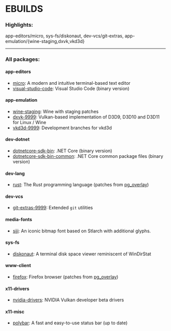 # EBUILDS

### Highlights:

app-editors/micro, sys-fs/diskonaut, dev-vcs/git-extras, app-emulation/{wine-staging,dxvk,vkd3d}

---

### All packages:

#### app-editors

- [micro](https://github.com/zyedidia/micro): A modern and intuitive terminal-based text editor
- [visual-studio-code](https://github.com/Microsoft/vscode): Visual Studio Code (binary version)

#### app-emulation

- [wine-staging](https://github.com/wine-staging/wine-staging): Wine with staging patches
- [dxvk-9999](https://github.com/doitsujin/dxvk): Vulkan-based implementation of D3D9, D3D10 and D3D11 for Linux / Wine
- [vkd3d-9999](https://github.com/HansKristian-Work/vkd3d): Development branches for vkd3d

#### dev-dotnet

- [dotnetcore-sdk-bin](https://dotnet.microsoft.com/download/dotnet-core/3.1): .NET Core (binary version)
- [dotnetcore-sdk-bin-common](https://dotnet.microsoft.com/download/dotnet-core/3.1): .NET Core common package files (binary version)

#### dev-lang

- [rust](https://github.com/rust-lang/rust): The Rust programming language (patches from [pg_overlay](https://github.com/perfect7gentleman/pg_overlay))

#### dev-vcs

- [git-extras-9999](https://github.com/tj/git-extras): Extended `git` utilities

#### media-fonts

- [siji](https://github.com/stark/siji): An iconic bitmap font based on Stlarch with additional glyphs. 

#### sys-fs

- [diskonaut](https://github.com/imsnif/diskonaut): A terminal disk space viewer reminiscent of WinDirStat

#### www-client

- [firefox](https://www.mozilla.org/en-US/firefox/new/): Firefox browser (patches from [pg_overlay](https://github.com/perfect7gentleman/pg_overlay))

#### x11-drivers

- [nvidia-drivers](https://developer.nvidia.com/vulkan-driver): NVIDIA Vulkan developer beta drivers

#### x11-misc

- [polybar](https://github.com/polybar/polybar): A fast and easy-to-use status bar  (up to date)
